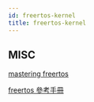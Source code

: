 ```yaml
---
id: freertos-kernel
title: freertos-kernel
---
```


## MISC

[mastering freertos](https://freertoskernel.asicfans.com/)

[freertos 參考手冊](https://freertos.asicfans.com/)